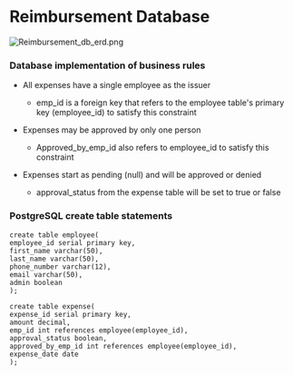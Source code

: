 # Reimbursement Database
![Reimbursement_db_erd.png](https://i.imgur.com/ZLrnX7j.png)

### Database implementation of business rules

* All expenses have a single employee as the issuer
  * emp_id is a  foreign key that refers to the employee table's primary key (employee_id) to satisfy this constraint
  

* Expenses may be approved by only one person
  * Approved_by_emp_id also refers to employee_id to satisfy this constraint


* Expenses start as pending (null) and will be approved or denied 
  * approval_status from the expense table will be set to true or false 

### PostgreSQL create table statements

~~~postgresql 
create table employee(
employee_id serial primary key, 
first_name varchar(50),
last_name varchar(50),
phone_number varchar(12), 
email varchar(50),
admin boolean
);

create table expense(
expense_id serial primary key,
amount decimal,
emp_id int references employee(employee_id),
approval_status boolean,
approved_by_emp_id int references employee(employee_id),
expense_date date
);
~~~
